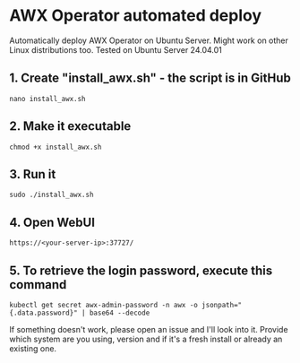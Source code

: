# AWX Operator automated deploy
Automatically deploy AWX Operator on Ubuntu Server. Might work on other Linux distributions too. Tested on Ubuntu Server 24.04.01

## 1. Create "install_awx.sh" - the script is in GitHub
`nano install_awx.sh`

## 2. Make it executable
`chmod +x install_awx.sh`

## 3. Run it
`sudo ./install_awx.sh`

## 4. Open WebUI
`https://<your-server-ip>:37727/`

## 5. To retrieve the login password, execute this command
`kubectl get secret awx-admin-password -n awx -o jsonpath="{.data.password}" | base64 --decode`

If something doesn't work, please open an issue and I'll look into it. Provide which system are you using, version and if it's a fresh install or already an existing one.
